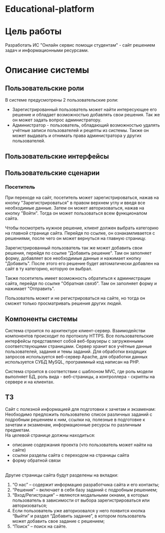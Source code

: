 # Educational-platform
# Цель работы

Разработать ИС "Онлайн сервис помощи студентам" - сайт решением задач и информационными ресурсами.

# Описание системы

## Пользовательские роли

В системе предусмотрены 2 пользовательские роли:

* Зарегистрированный пользователь может найти интересующее его решение и обладает возможностью добавлять свои решения. Так же он может задать вопрос администратору.
* Администратор - пользователь, обладающий возможностью удалять учётные записи пользователей и рецепты из системы. Также он может выдавать и отнимать права администратора у других пользователей.

## Пользовательские интерфейсы

## Пользовательские сценарии

### Посетитель

При переходе на сайт, посетитель может зарегистрироваться, нажав на кнопку "Зарегистрироваться" в правом верхнем углу и введя все необходимые данные. Затем он может авторизоваться, нажав на кнопку "Войти". Тогда он может пользоваться всем функционалом сайта.

Чтобы посмотреть нужное решение, клиент должен выбрать категорию на главной странице сайта. Перейдя по ссылке, он ознакамливается с решениями, после чего он может вернуться на главную страницу.

Зарегистрированный пользователь так же может добавить свои решения, перейдя по ссылке "Добавить решение". Там он заполняет форму, добавляет все необходимые данные и нажимает кнопку "Добавить". После этого его решение будет автоматически добавлен на сайт в ту категорию, которую он выбрал.

Также посетитель имеет возможность обратиться к администрации сайта, перейдя по ссылке "Обратная связб". Там он заполняет форму и нажимает "Отправить". 

Пользователь может и не регистрироваться на сайте, но тогда он сможет только просматривать решения других людей.


## Компоненты системы

Система строится по архитектуре клиент-сервер. Взаимодействи компонентов происходит по протоколу HTTPS. Все пользовательские интерфейсы представляют собой веб-браузеры с загруженными соответствующими страницами. Сервер хранит все учётные данные пользователей, задания и темы заданий. Для обработки входящих запросов используется веб-сервер Apache, для обработки данных используется СУБД MySQL, программный код написан на PHP.

Система строится в соответствии с шаблоном MVC, где роль модели выполняет БД, роль вида - веб-страницы, а контроллера - скрипты на сервере и на клиентах.

## ТЗ
Сайт с полезной информацией для подготовки к зачетам и экзаменам:
Необходимо предложить пользователю список различных заданий с подробным решением к ним, ссылки на, полезные в подготовке к зачетам и экзаменам, информационные ресурсы по различным предметам.
<br/>На целевой странице должны находиться:  
* описание содержания проекта (что пользователь может найти на сайте)
* ссылки разделы сайта с переходом на страницы сайта
* форму обратной связи

<br/>Другие страницы сайта будут разделены на вкладки:  
1)	  “О нас” – содержит информацию разработчика сайта и его контакты;
2)	  “Решения” – включает в себя базу заданий с подробным решением;
3)	  “Вход/Регистрация” – являются модальными окнами, в которых пользователь в зависимости от выбора зарегистрироваться или авторизоваться;
4)	  Если пользователь уже авторизовался у него появится кнопка “Выйти” и раздел “Добавить задание”, в котором пользователь может добавить свое задание с решением;
5)	  “Поиск” – поиск на сайте.
